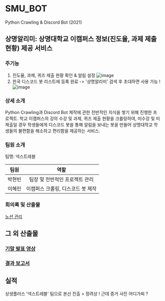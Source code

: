 # SMU_BOT
Python Crawling & Discord Bot (2021)

## 상명알리미: 상명대학교 이캠퍼스 정보(진도율, 과제 제출 현황) 제공 서비스

### 주기능
1. 진도율, 과제, 퀴즈 제출 현황 확인 & 알림 설정
![image](https://github.com/beeeeni/SMU_BOT/blob/branch/%EC%82%B0%EC%B6%9C%EB%AC%BC/%EA%B2%B0%EA%B3%BC.PNG)
2. 한국 디스코드 봇 리스트에 등록 완료 -> '상명알리미' 검색 후 초대하면 사용 가능 !
![image](https://github.com/beeeeni/SMU_BOT/blob/branch/%EC%82%B0%EC%B6%9C%EB%AC%BC/%EB%94%94%EC%8A%A4%EC%BD%94%EB%93%9C%20%EB%A6%AC%EC%8A%A4%ED%8A%B8.PNG)

### 상세 소개
Python Crawling과 Discord Bot 제작에 관한 전반적인 지식을 쌓기 위해 진행한 프로젝트. 학교 이캠퍼스의 강의 수강 및 과제, 퀴즈 제출 현황을 크롤링하여, 미수강 및 미제출일 경우 학생들에게 디스코드 봇을 통해 알림을 보내는 봇을 만들어 상명대학교 학생들의 불편함을 해소하고 편리함을 제공하는 서비스.

### 팀원 소개
팀명: 넥스트레블

|팀원   |역할 |
|:---:|:---:|
|박현빈 | 팀장 및 전반적인 프로젝트 관리|
|이혜린 | 이캠퍼스 크롤링, 디스코드 봇 제작|

### 회의록 및 산출물
[노션 관리](https://stirring-steam-f35.notion.site/047a6fa763cb4dc7a3b0c6a44b2667d5)


## 그 외 산출물
### [기말 발표 영상](https://youtu.be/soRGE8khWyg)
### [결과 보고서](https://github.com/beeeeni/SMU_BOT/blob/branch/%EC%82%B0%EC%B6%9C%EB%AC%BC/%EC%8A%A4%ED%84%B0%EB%94%94%EC%83%81%EC%83%9D%ED%94%8C%EB%9F%AC%EC%8A%A4%20%EA%B2%B0%EA%B3%BC%EB%B3%B4%EA%B3%A0%EC%84%9C_%EB%84%A5%EC%8A%A4%ED%8A%B8%EB%A0%88%EB%B8%94.pdf)

## 실적
상생플러스 '넥스트레블' 팀으로 본선 진출 > 장려상 !
근데 증거 사진 어디가찌 ?
